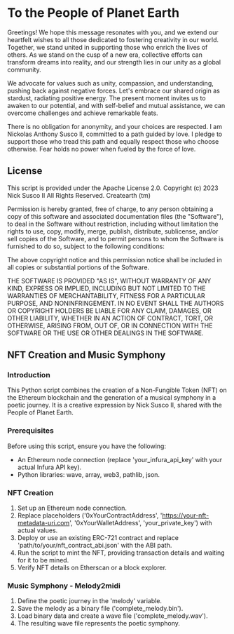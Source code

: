 # To the People of Planet Earth

Greetings! We hope this message resonates with you, and we extend our heartfelt wishes to all those dedicated to fostering creativity in our world. Together, we stand united in supporting those who enrich the lives of others. As we stand on the cusp of a new era, collective efforts can transform dreams into reality, and our strength lies in our unity as a global community.

We advocate for values such as unity, compassion, and understanding, pushing back against negative forces. Let's embrace our shared origin as stardust, radiating positive energy. The present moment invites us to awaken to our potential, and with self-belief and mutual assistance, we can overcome challenges and achieve remarkable feats.

There is no obligation for anonymity, and your choices are respected. I am Nickolas Anthony Susco II, committed to a path guided by love. I pledge to support those who tread this path and equally respect those who choose otherwise. Fear holds no power when fueled by the force of love.

## License

This script is provided under the Apache License 2.0.
Copyright (c) 2023 Nick Susco II
All Rights Reserved. Createarth (tm)

Permission is hereby granted, free of charge, to any person obtaining a copy
of this software and associated documentation files (the "Software"), to deal
in the Software without restriction, including without limitation the rights
to use, copy, modify, merge, publish, distribute, sublicense, and/or sell
copies of the Software, and to permit persons to whom the Software is
furnished to do so, subject to the following conditions:

The above copyright notice and this permission notice shall be included in
all copies or substantial portions of the Software.

THE SOFTWARE IS PROVIDED "AS IS", WITHOUT WARRANTY OF ANY KIND, EXPRESS OR
IMPLIED, INCLUDING BUT NOT LIMITED TO THE WARRANTIES OF MERCHANTABILITY,
FITNESS FOR A PARTICULAR PURPOSE, AND NONINFRINGEMENT. IN NO EVENT SHALL THE
AUTHORS OR COPYRIGHT HOLDERS BE LIABLE FOR ANY CLAIM, DAMAGES, OR OTHER
LIABILITY, WHETHER IN AN ACTION OF CONTRACT, TORT, OR OTHERWISE, ARISING FROM,
OUT OF, OR IN CONNECTION WITH THE SOFTWARE OR THE USE OR OTHER DEALINGS IN
THE SOFTWARE.

## NFT Creation and Music Symphony

### Introduction

This Python script combines the creation of a Non-Fungible Token (NFT) on the Ethereum blockchain and the generation of a musical symphony in a poetic journey. It is a creative expression by Nick Susco II, shared with the People of Planet Earth.

### Prerequisites

Before using this script, ensure you have the following:

- An Ethereum node connection (replace 'your_infura_api_key' with your actual Infura API key).
- Python libraries: wave, array, web3, pathlib, json.

### NFT Creation

1. Set up an Ethereum node connection.
2. Replace placeholders ('0xYourContractAddress', 'https://your-nft-metadata-uri.com', '0xYourWalletAddress', 'your_private_key') with actual values.
3. Deploy or use an existing ERC-721 contract and replace 'path/to/your/nft_contract_abi.json' with the ABI path.
4. Run the script to mint the NFT, providing transaction details and waiting for it to be mined.
5. Verify NFT details on Etherscan or a block explorer.

### Music Symphony - Melody2midi

1. Define the poetic journey in the 'melody' variable.
2. Save the melody as a binary file ('complete_melody.bin').
3. Load binary data and create a wave file ('complete_melody.wav').
4. The resulting wave file represents the poetic symphony.
